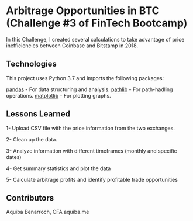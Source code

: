 # Arbitrage Opportunities in BTC (Challenge #3 of FinTech Bootcamp)

In this Challenge, I created several calculations to take advantage of price inefficiencies between Coinbase and Bitstamp in 2018.

## Technologies

This project uses Python 3.7 and imports the following packages:

[pandas](https://pandas.pydata.org/docs/) - For data structuring and analysis.
[pathlib](https://docs.python.org/3/library/pathlib.html) - For path-hadling operations.
[matplotlib](https://matplotlib.org/stable/contents.html) - For plotting graphs.

## Lessons Learned

1- Upload CSV file with the price information from the two exchanges.

2- Clean up the data.

3- Analyze information with different timeframes (monthly and specific dates)

4- Get summary statistics and plot the data

5- Calculate arbitrage profits and identify profitable trade opportunities

## Contributors

Aquiba Benarroch, CFA
aquiba.me
